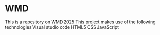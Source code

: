# WMD
This is a repository on WMD 2025
This project makes use of the following technologies
Visual studio code 
HTML5
CSS
JavaScript
